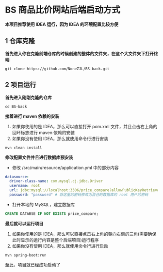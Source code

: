 # BS 商品比价网站后端启动方式

**本项目推荐使用 IDEA 运行，因为 IDEA 的环境配置比较方便**

## 1 仓库克隆

**首先进入你在克隆前端仓库的时候创建的整体的文件夹，在这个大文件夹下打开终端**

```shell
git clone https://github.com/NoneZJL/BS-back.git
```

## 2 项目运行

**首先进入刚刚克隆的仓库**

```shell
cd BS-back
```

**接着进行 maven 依赖的安装**

1. 如果你使用的是 IDEA，那么可以直接打开 pom.xml 文件，并且点击右上角的回环标志进行 maven 依赖的安装
2. 如果你没有使用 IDEA，那么就使用命令行进行安装

```shell
mvn clean install
```

**修改配置文件并且进行数据库预安装**

* 修改 /src/main/resource/application.yml 中的部分内容

```yaml
datasource:
  driver-class-name: com.mysql.cj.jdbc.Driver
  username: root
  url: jdbc:mysql://localhost:3306/price_compare?allowPublicKeyRetrieval=true&useSSL=false
  password: "password" # 将这里的密码修改为自己的数据库的 root 用户的密码
```

* 打开本地的 MySQL，建立数据库

```sql
CREATE DATABSE IF NOT EXISTS price_compare;
```

**最后就可以运行项目**

1. 如果你使用的是 IDEA，那么可以直接点击右上角的朝向右侧的三角(需要确保此时显示的运行内容是整个后端项目)运行程序
2. 如果你没有使用 IDEA，那么就使用命令行进行启动

```shell
mvn spring-boot:run
```

至此，项目就已经成功启动了